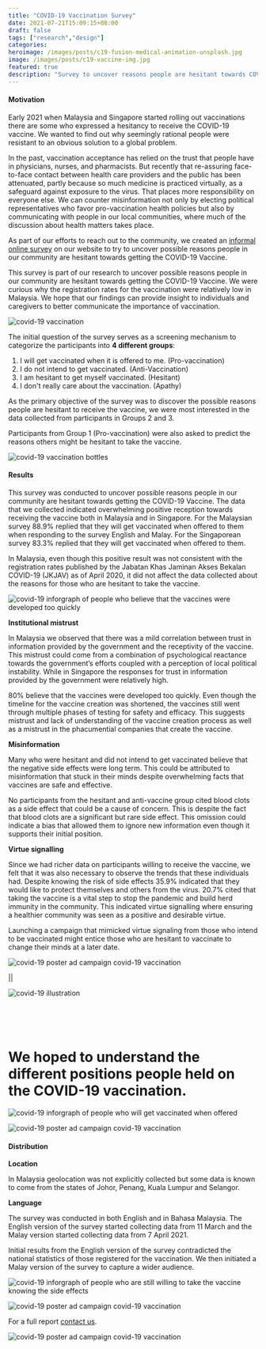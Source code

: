 ```yaml
---
title: "COVID-19 Vaccination Survey"
date: 2021-07-21T15:09:15+08:00
draft: false
tags: ["research","design"]
categories:
heroimage: /images/posts/c19-fusion-medical-animation-unsplash.jpg
image: /images/posts/c19-vaccine-img.jpg
featured: true
description: "Survey to uncover reasons people are hesitant towards COVID-19 Vaccine"
---
```


#### Motivation

Early 2021 when Malaysia and Singapore started rolling out vaccinations there are some who expressed a hesitancy to receive the COVID-19 vaccine. We wanted to find out why seemingly rational people were resistant to an obvious solution to a global problem.

In the past, vaccination acceptance has relied on the trust that people have in physicians, nurses, and pharmacists. But recently that re-assuring face-to-face contact between health care providers and the public has been attenuated, partly because so much medicine is practiced virtually, as a safeguard against exposure to the virus. That places more responsibility on everyone else. We can counter misinformation not only by electing political representatives who favor pro-vaccination health policies but also by communicating with people in our local communities, where much of the discussion about health matters takes place.

As part of our efforts to reach out to the community, we created an [informal online survey](/https://vaccination.komunity.design/) on our website to try to uncover possible reasons people in our community are hesitant towards getting the COVID-19 Vaccine.

This survey is part of our research to uncover possible reasons people in our community are hesitant towards getting the COVID-19 Vaccine. We were curious why the registration rates for the vaccination were relatively low in Malaysia. We hope that our findings can provide insight to individuals and caregivers to better communicate the importance of vaccination.

![covid-19 vaccination](/images/posts/c19-cdc-unsplash.jpg "Photo by CDC on Unsplash")

The initial question of the survey serves as a screening mechanism to categorize 
the participants into **4 different groups**:



1. I will get vaccinated when it is offered to me. 	 (Pro-vaccination)  
2. I do not intend to get vaccinated.			  	 (Anti-Vaccination) 
3. I am hesitant to get myself vaccinated.		  	 (Hesitant)         
4. I don't really care about the vaccination.	  	 (Apathy)           


As the primary objective of the survey was to discover the possible reasons people 
are hesitant to receive the vaccine, we were most interested in the data collected 
from participants in Groups 2 and 3.

Participants from Group 1 (Pro-vaccination) were also asked to predict the reasons 
others might be hesitant to take the vaccine.

![covid-19 vaccination bottles](/images/posts/c19-daniel-schludi-unsplash.jpg "Photo by Daniel Schludi on Unsplash")

#### Results

This survey was conducted to uncover possible reasons people in our community are hesitant towards getting the COVID-19 Vaccine. The data that we collected indicated overwhelming positive reception towards receiving the vaccine both in Malaysia and in Singapore. For the Malaysian survey 88.9% replied that they will get vaccinated when offered to them when responding to the survey English and Malay. For the Singaporean survey 83.3% replied that they will get vaccinated when offered to them. 

In Malaysia, even though this positive result was not consistent with the registration rates published by the Jabatan Khas Jaminan Akses Bekalan COVID-19 (JKJAV) as of April 2020, it did not affect the data collected about the reasons for those who are hesitant to take the vaccine.


![covid-19 inforgraph of people who believe that the vaccines were developed too quickly](/images/posts/c19-info-covid-vaccine.jpg)


**Institutional mistrust**

In Malaysia we observed that there was a mild correlation between trust in information provided by the government and the receptivity of the vaccine. This mistrust could come from a combination of psychological reactance towards the government’s efforts coupled with a perception of local political instability. While in Singapore the responses for trust in information provided by the government were relatively high.


80% believe that the vaccines were developed too quickly. Even though the timeline for the vaccine creation was shortened, the vaccines still went through multiple phases of testing for safety and efficacy. This suggests mistrust and lack of understanding of the vaccine creation process as well as a mistrust in the phacumential companies that create the vaccine.


**Misinformation**

Many who were hesitant and did not intend to get vaccinated believe that the negative side effects were long term. This could be attributed to misinformation that stuck in their minds despite overwhelming facts that vaccines are safe and effective.

No participants from the hesitant and anti-vaccine group cited blood clots as a side effect that could be a cause of concern. This is despite the fact that blood clots are a significant but rare side effect. This omission could indicate a bias that allowed them to ignore new information even though it supports their initial position.


**Virtue signalling**

Since we had richer data on participants willing to receive the vaccine, we felt that it was also necessary to observe the trends that these individuals had. Despite knowing the risk of side effects 35.9% indicated that they would like to protect themselves and others from the virus. 20.7% cited that taking the vaccine is a vital step to stop the pandemic and build herd immunity in the community. This indicated virtue signalling where ensuring a healthier community was seen as a positive and desirable virtue.

Launching a campaign that mimicked virtue signaling from those who intend to be vaccinated might entice those who are hesitant to vaccinate to change their minds at a later date.

![covid-19 poster ad campaign covid-19 vaccination](/images/posts/c19-poster-mock1.jpg)

||

![covid-19 illustration](/images/posts/c19-covid-large.jpg)

<br />
<br />
<br />

# We hoped to understand the different positions people held on the COVID-19 vaccination.

![covid-19 inforgraph of people who will get vaccinated when offered](/images/posts/c19-info-vaccinate.jpg)

![covid-19 poster ad campaign covid-19 vaccination](/images/posts/c19-poster-mock3.jpg)


#### Distribution

**Location**

In Malaysia geolocation was not explicitly collected but some data is known to come from the states of Johor, Penang, Kuala Lumpur and Selangor.


**Language**

The survey was conducted in both English and in Bahasa Malaysia.
The English version of the survey started collecting data from 11 March and the Malay version started collecting data from 7 April 2021.

Initial results from the English version of the survey contradicted the national statistics of those registered for the vaccination. We then initiated a Malay version of the survey to capture a wider audience. 


![covid-19 inforgraph of people who are still willing to take the vaccine knowing the side effects](/images/posts/c19-info-despite-side-effects.jpg)

![covid-19 poster ad campaign covid-19 vaccination](/images/posts/c19-poster-mock2.jpg)

For a full report [contact us](/contact). 

![covid-19 poster ad campaign covid-19 vaccination](/images/posts/c19-poster-mock4.jpg)





